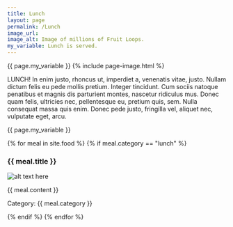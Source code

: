 ```yaml
---
title: Lunch
layout: page
permalink: /Lunch
image_url: 
image_alt: Image of millions of Fruit Loops.
my_variable: Lunch is served.
---
```

{{ page.my_variable }}
{% include page-image.html %}

LUNCH! In enim justo, rhoncus ut, imperdiet a, venenatis vitae, justo. Nullam dictum felis eu pede mollis pretium. Integer tincidunt. Cum sociis natoque penatibus et magnis dis parturient montes, nascetur ridiculus mus. Donec quam felis, ultricies nec, pellentesque eu, pretium quis, sem. Nulla consequat massa quis enim. Donec pede justo, fringilla vel, aliquet nec, vulputate eget, arcu. 

{{ page.my_variable }}

{% for meal in site.food %}
{% if meal.category == "lunch" %}
<h3>{{ meal.title }}</h3>
<p><img src="{{ meal.image }}" alt="alt text here" /></p>
<p>{{ meal.content }}</p>
<p>Category: {{ meal.category }}</p>
{% endif %}
{% endfor %}
